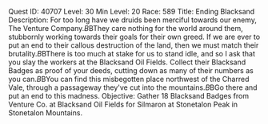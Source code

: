 Quest ID: 40707
Level: 30
Min Level: 20
Race: 589
Title: Ending Blacksand
Description: For too long have we druids been merciful towards our enemy, The Venture Company.$B$BThey care nothing for the world around them, stubbornly working towards their goals for their own greed. If we are ever to put an end to their callous destruction of the land, then we must match their brutality.$B$BThere is too much at stake for us to stand idle, and so I ask that you slay the workers at the Blacksand Oil Fields. Collect their Blacksand Badges as proof of your deeds, cutting down as many of their numbers as you can.$B$BYou can find this misbegotten place northwest of the Charred Vale, through a passageway they've cut into the mountains.$B$BGo there and put an end to this madness.
Objective: Gather 18 Blacksand Badges from Venture Co. at Blacksand Oil Fields for Silmaron at Stonetalon Peak in Stonetalon Mountains.
